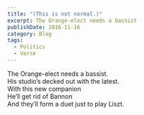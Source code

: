 ```yaml
---
title: "(This is not normal.)"
excerpt: The Orange-elect needs a bassist
publishDate: 2016-11-16
category: Blog
tags:
  - Politics
  - Verse
---
```


<p>
  The Orange-elect needs a bassist.<br />
  His studio’s decked out with the latest.<br />
  With this new companion<br />
  He’ll get rid of Bannon<br />
  And they’ll form a duet just to play Liszt.
</p>
